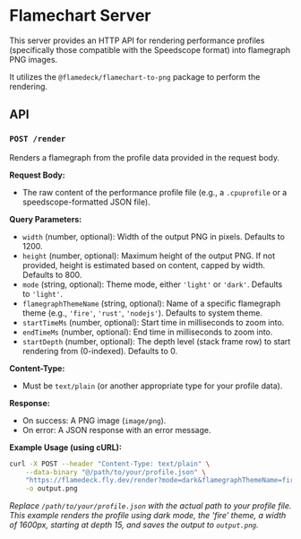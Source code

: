 # Flamechart Server

This server provides an HTTP API for rendering performance profiles (specifically those compatible with the Speedscope format) into flamegraph PNG images.

It utilizes the `@flamedeck/flamechart-to-png` package to perform the rendering.

## API

### `POST /render`

Renders a flamegraph from the profile data provided in the request body.

**Request Body:**

- The raw content of the performance profile file (e.g., a `.cpuprofile` or a speedscope-formatted JSON file).

**Query Parameters:**

- `width` (number, optional): Width of the output PNG in pixels. Defaults to 1200.
- `height` (number, optional): Maximum height of the output PNG. If not provided, height is estimated based on content, capped by width. Defaults to 800.
- `mode` (string, optional): Theme mode, either `'light'` or `'dark'`. Defaults to `'light'`.
- `flamegraphThemeName` (string, optional): Name of a specific flamegraph theme (e.g., `'fire'`, `'rust'`, `'nodejs'`). Defaults to system theme.
- `startTimeMs` (number, optional): Start time in milliseconds to zoom into.
- `endTimeMs` (number, optional): End time in milliseconds to zoom into.
- `startDepth` (number, optional): The depth level (stack frame row) to start rendering from (0-indexed). Defaults to 0.

**Content-Type:**

- Must be `text/plain` (or another appropriate type for your profile data).

**Response:**

- On success: A PNG image (`image/png`).
- On error: A JSON response with an error message.

**Example Usage (using cURL):**

```bash
curl -X POST --header "Content-Type: text/plain" \
    --data-binary "@/path/to/your/profile.json" \
    "https://flamedeck.fly.dev/render?mode=dark&flamegraphThemeName=fire&width=1600&startDepth=15" \
    -o output.png
```

_Replace `/path/to/your/profile.json` with the actual path to your profile file._
_This example renders the profile using dark mode, the 'fire' theme, a width of 1600px, starting at depth 15, and saves the output to `output.png`._
